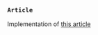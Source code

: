 ### `Article`

Implementation of [this article](https://medium.com/@ryanchenkie_40935/react-authentication-how-to-store-jwt-in-a-cookie-346519310e81)
